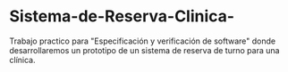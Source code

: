 # Sistema-de-Reserva-Clinica-
Trabajo practico para "Especificación y verificación de software" donde desarrollaremos un prototipo de un sistema de reserva de turno para una clínica.  
